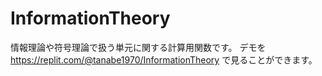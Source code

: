 # InformationTheory
情報理論や符号理論で扱う単元に関する計算用関数です。 
デモを
https://replit.com/@tanabe1970/InformationTheory
で見ることができます。
